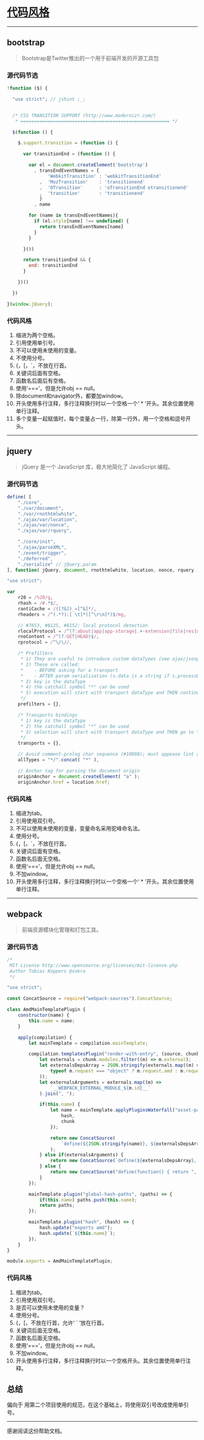 #  [代码风格]()
-------------------

## bootstrap

>Bootstrap是Twitter推出的一个用于前端开发的开源工具包

### 源代码节选
``` javascript
!function ($) {

  "use strict"; // jshint ;_;


  /* CSS TRANSITION SUPPORT (http://www.modernizr.com/)
   * ======================================================= */

  $(function () {

    $.support.transition = (function () {

      var transitionEnd = (function () {

        var el = document.createElement('bootstrap')
          , transEndEventNames = {
               'WebkitTransition' : 'webkitTransitionEnd'
            ,  'MozTransition'    : 'transitionend'
            ,  'OTransition'      : 'oTransitionEnd otransitionend'
            ,  'transition'       : 'transitionend'
            }
          , name

        for (name in transEndEventNames){
          if (el.style[name] !== undefined) {
            return transEndEventNames[name]
          }
        }

      }())

      return transitionEnd && {
        end: transitionEnd
      }

    })()

  })

}(window.jQuery);
```
### 代码风格
1. 缩进为两个空格。
2. 引用使用单引号。
3. 不可以使用未使用的变量。
4. 不使用分号。
5. {，[，`，不放在行首。
6. 关键词后面有空格。
7. 函数名后面后有空格。
8. 使用‘===’，但是允许obj == null。
9. 除document和navigator外，都要加window。
10. 开头使用多行注释，多行注释换行时以一个空格一个‘ * ’开头。其余位置使用单行注释。
11. 多个变量一起赋值时，每个变量占一行，除第一行外，用一个空格和逗号开头。

-------------------

## jquery

>jQuery 是一个 JavaScript 库，极大地简化了 JavaScript 编程。
### 源代码节选
``` javascript
define( [
	"./core",
	"./var/document",
	"./var/rnothtmlwhite",
	"./ajax/var/location",
	"./ajax/var/nonce",
	"./ajax/var/rquery",

	"./core/init",
	"./ajax/parseXML",
	"./event/trigger",
	"./deferred",
	"./serialize" // jQuery.param
], function( jQuery, document, rnothtmlwhite, location, nonce, rquery ) {

"use strict";

var
	r20 = /%20/g,
	rhash = /#.*$/,
	rantiCache = /([?&])_=[^&]*/,
	rheaders = /^(.*?):[ \t]*([^\r\n]*)$/mg,

	// #7653, #8125, #8152: local protocol detection
	rlocalProtocol = /^(?:about|app|app-storage|.+-extension|file|res|widget):$/,
	rnoContent = /^(?:GET|HEAD)$/,
	rprotocol = /^\/\//,

	/* Prefilters
	 * 1) They are useful to introduce custom dataTypes (see ajax/jsonp.js for an example)
	 * 2) These are called:
	 *    - BEFORE asking for a transport
	 *    - AFTER param serialization (s.data is a string if s.processData is true)
	 * 3) key is the dataType
	 * 4) the catchall symbol "*" can be used
	 * 5) execution will start with transport dataType and THEN continue down to "*" if needed
	 */
	prefilters = {},

	/* Transports bindings
	 * 1) key is the dataType
	 * 2) the catchall symbol "*" can be used
	 * 3) selection will start with transport dataType and THEN go to "*" if needed
	 */
	transports = {},

	// Avoid comment-prolog char sequence (#10098); must appease lint and evade compression
	allTypes = "*/".concat( "*" ),

	// Anchor tag for parsing the document origin
	originAnchor = document.createElement( "a" );
	originAnchor.href = location.href;


```
### 代码风格
1. 缩进为tab。
2. 引用使用双引号。
3. 不可以使用未使用的变量，变量命名采用驼峰命名法。
4. 使用分号。
5. {，[，`，不放在行首。
6. 关键词后面有空格。
7. 函数名后面无空格。
8. 使用‘===’，但是允许obj == null。
9. 不加window。
10. 开头使用多行注释，多行注释换行时以一个空格一个‘ * ’开头。其余位置使用单行注释。

-------------------

## webpack

>前端资源模块化管理和打包工具。
### 源代码节选
``` javascript
/*
 MIT License http://www.opensource.org/licenses/mit-license.php
 Author Tobias Koppers @sokra
 */

"use strict";

const ConcatSource = require("webpack-sources").ConcatSource;

class AmdMainTemplatePlugin {
	constructor(name) {
		this.name = name;
	}

	apply(compilation) {
		let mainTemplate = compilation.mainTemplate;

		compilation.templatesPlugin("render-with-entry", (source, chunk, hash) => {
			let externals = chunk.modules.filter((m) => m.external);
			let externalsDepsArray = JSON.stringify(externals.map((m) =>
				typeof m.request === "object" ? m.request.amd : m.request
			));
			let externalsArguments = externals.map((m) =>
				`__WEBPACK_EXTERNAL_MODULE_${m.id}__`
			).join(", ");

			if(this.name) {
				let name = mainTemplate.applyPluginsWaterfall("asset-path", this.name, {
					hash,
					chunk
				});

				return new ConcatSource(
					`define(${JSON.stringify(name)}, ${externalsDepsArray}, function(${externalsArguments}) { return `, source, "});"
				);
			} else if(externalsArguments) {
				return new ConcatSource(`define(${externalsDepsArray}, function(${externalsArguments}) { return `, source, "});");
			} else {
				return new ConcatSource("define(function() { return ", source, "});");
			}
		});

		mainTemplate.plugin("global-hash-paths", (paths) => {
			if(this.name) paths.push(this.name);
			return paths;
		});

		mainTemplate.plugin("hash", (hash) => {
			hash.update("exports amd");
			hash.update(`${this.name}`);
		});
	}
}

module.exports = AmdMainTemplatePlugin;

```
### 代码风格
1. 缩进为tab。
2. 引用使用双引号。
3. 是否可以使用未使用的变量？
4. 使用分号。
5. {，[，不放在行首，允许‘ ` ’放在行首。
6. 关键词后面无空格。
7. 函数名后面无空格。
8. 使用‘===’，但是允许obj == null。
9. 不加window。
10.  开头使用多行注释，多行注释换行时以一个空格开头。其余位置使用单行注释。
## 总结
偏向于 用第二个项目使用的规范，在这个基础上，将使用双引号改成使用单引号。

---------
感谢阅读这份帮助文档。

